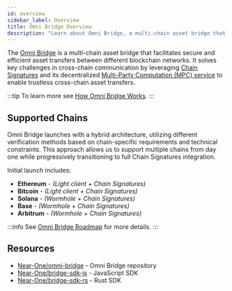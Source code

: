 ```yaml
---
id: overview
sidebar_label: Overview
title: Omni Bridge Overview
description: "Learn about Omni Bridge, a multi-chain asset bridge that enables secure and efficient transfers between blockchain networks using Chain Signatures and MPC technology."
---
```


The [Omni Bridge](https://github.com/Near-One/omni-bridge) is a multi-chain asset bridge that facilitates secure and efficient asset transfers between different blockchain networks. It solves key challenges in cross-chain communication by leveraging [Chain Signatures](/chain-abstraction/chain-signatures) and its decentralized [Multi-Party Computation (MPC) service](/chain-abstraction/chain-signatures#multi-party-computation-service) to enable trustless cross-chain asset transfers. 

:::tip
To learn more see [How Omni Bridge Works](./how-it-works.md).
:::

## Supported Chains

Omni Bridge launches with a hybrid architecture, utilizing different verification methods based on chain-specific requirements and technical constraints. This approach allows us to support multiple chains from day one while progressively transitioning to full Chain Signatures integration.

Initial launch includes:

- **Ethereum** - _(Light client + Chain Signatures)_
- **Bitcoin** - _(Light client + Chain Signatures)_
- **Solana** - _(Wormhole + Chain Signatures)_
- **Base** - _(Wormhole + Chain Signatures)_
- **Arbitrum** - _(Wormhole + Chain Signatures)_

:::info
See [Omni Bridge Roadmap](./roadmap.md) for more details.
:::

## Resources

- [Near-One/omni-bridge](https://github.com/Near-One/omni-bridge) - Omni Bridge repository
- [Near-One/bridge-sdk-js](https://github.com/Near-One/bridge-sdk-js) - JavaScript SDK
- [Near-One/bridge-sdk-rs](https://github.com/Near-One/bridge-sdk-rs) - Rust SDK

